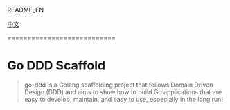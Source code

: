 README_EN

[中文](./README.md)

===========================
# Go DDD Scaffold

> go-ddd is a Golang scaffolding project that follows Domain Driven Design (DDD) and aims to show how to build Go applications that are easy to develop, maintain, and easy to use, especially in the long run!